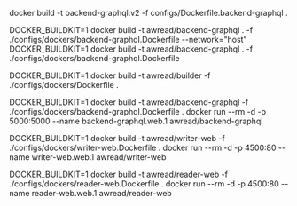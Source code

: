 docker build -t backend-graphql:v2 -f configs/Dockerfile.backend-graphql .

DOCKER_BUILDKIT=1 docker build -t awread/backend-graphql . -f ./configs/dockers/backend-graphql.Dockerfile --network="host"
DOCKER_BUILDKIT=1 docker build -t awread/backend-graphql . -f ./configs/dockers/backend-graphql.Dockerfile

DOCKER_BUILDKIT=1 docker build -t awread/builder -f ./configs/dockers/Dockerfile .

DOCKER_BUILDKIT=1 docker build -t awread/backend-graphql -f ./configs/dockers/backend-graphql.Dockerfile .
docker run --rm -d -p 5000:5000 --name backend-graphql.web.1 awread/backend-graphql

DOCKER_BUILDKIT=1 docker build -t awread/writer-web -f ./configs/dockers/writer-web.Dockerfile .
docker run --rm -d -p 4500:80 --name writer-web.web.1 awread/writer-web

DOCKER_BUILDKIT=1 docker build -t awread/reader-web -f ./configs/dockers/reader-web.Dockerfile .
docker run --rm -d -p 4500:80 --name reader-web.web.1 awread/reader-web
